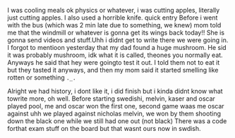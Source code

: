 I was cooling meals ok physics or whatever, i was cutting apples, literally just cutting apples. I also used a horrible knife.
quick entry
Before i went with the bus (which was 2 min late due to something, we knew) mom told me that the windmill or whatever is gonna get its wings back today!! She is gonna send videos and stuff.Uhh i didnt get to write there we were going in. I forgot to mentioon yesterday that my dad found a huge mushroom. He sid it was probably mushroom, idk what it is called, theones you normally eat. Anyways he said that hey were goingto test it out.
I told them not to eat it but they tasted it anyways, and then my mom said it started smelling like rotten or something `._.`

Alright we had history, i dont like it, i did finish but i kinda didnt know what towrite more, oh well.
Before starting swedishi, melvin, kaser and oscar played pool, me and oscar won the first one, second game waas me oscar against uhh we played against nicholas melvin, we won by them shooting down the black one while we still had one out (not black)
There was a code forthat exam stuff on the board but that wasnt ours now in swdish.

